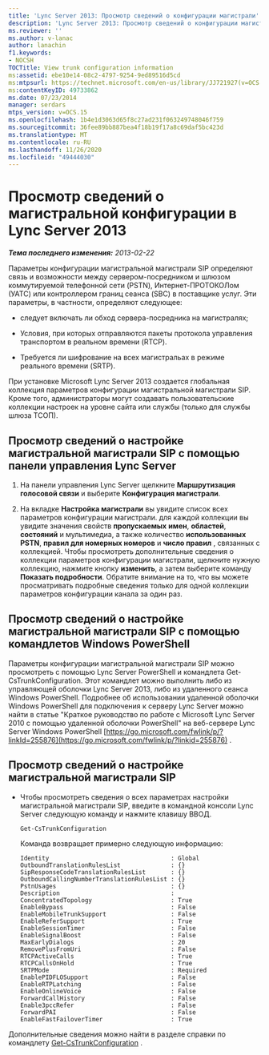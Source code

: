 ```yaml
---
title: 'Lync Server 2013: Просмотр сведений о конфигурации магистрали'
description: 'Lync Server 2013: Просмотр сведений о конфигурации магистрали.'
ms.reviewer: ''
ms.author: v-lanac
author: lanachin
f1.keywords:
- NOCSH
TOCTitle: View trunk configuration information
ms:assetid: ebe10e14-08c2-4797-9254-9ed89516d5cd
ms:mtpsurl: https://technet.microsoft.com/en-us/library/JJ721927(v=OCS.15)
ms:contentKeyID: 49733862
ms.date: 07/23/2014
manager: serdars
mtps_version: v=OCS.15
ms.openlocfilehash: 1b4e1d3063d65f8c27ad231f063249748046f759
ms.sourcegitcommit: 36fee89bb887bea4f18b19f17a8c69daf5bc423d
ms.translationtype: MT
ms.contentlocale: ru-RU
ms.lasthandoff: 11/26/2020
ms.locfileid: "49444030"
---
```

# <a name="view-trunk-configuration-information-in-lync-server-2013"></a>Просмотр сведений о магистральной конфигурации в Lync Server 2013

<div data-xmlns="http://www.w3.org/1999/xhtml">

<div class="topic" data-xmlns="http://www.w3.org/1999/xhtml" data-msxsl="urn:schemas-microsoft-com:xslt" data-cs="https://msdn.microsoft.com/">

<div data-asp="https://msdn2.microsoft.com/asp">



</div>

<div id="mainSection">

<div id="mainBody">

<span> </span>

_**Тема последнего изменения:** 2013-02-22_

Параметры конфигурации магистральной магистрали SIP определяют связь и возможности между сервером-посредником и шлюзом коммутируемой телефонной сети (PSTN), Интернет-ПРОТОКОЛом (УАТС) или контроллером границ сеанса (SBC) в поставщике услуг. Эти параметры, в частности, определяют следующее:

  - следует включать ли обход сервера-посредника на магистралях;

  - Условия, при которых отправляются пакеты протокола управления транспортом в реальном времени (RTCP).

  - Требуется ли шифрование на всех магистральах в режиме реального времени (SRTP).

При установке Microsoft Lync Server 2013 создается глобальная коллекция параметров конфигурации магистральной магистрали SIP. Кроме того, администраторы могут создавать пользовательские коллекции настроек на уровне сайта или службы (только для службы шлюза ТСОП).

<div>

## <a name="to-view-sip-trunk-configuration-information-by-using-lync-server-control-panel"></a>Просмотр сведений о настройке магистральной магистрали SIP с помощью панели управления Lync Server

1.  На панели управления Lync Server щелкните **Маршрутизация голосовой связи** и выберите **Конфигурация магистрали**.

2.  На вкладке **Настройка магистрали** вы увидите список всех параметров конфигурации магистрали. для каждой коллекции вы увидите значения свойств **пропускаемых** **имен**, **областей**, **состояний** и мультимедиа, а также количество **использованных PSTN**, **правил для номерных номеров** и **число правил** , связанных с коллекцией. Чтобы просмотреть дополнительные сведения о коллекции параметров конфигурации магистрали, щелкните нужную коллекцию, нажмите кнопку **изменить**, а затем выберите команду **Показать подробности**. Обратите внимание на то, что вы можете просматривать подробные сведения только для одной коллекции параметров конфигурации канала за один раз.

</div>

<div>

## <a name="viewing-sip-trunk-configuration-information-by-using-windows-powershell-cmdlets"></a>Просмотр сведений о настройке магистральной магистрали SIP с помощью командлетов Windows PowerShell

Параметры конфигурации магистральной магистрали SIP можно просмотреть с помощью Lync Server PowerShell и командлета Get-CsTrunkConfiguration. Этот командлет можно выполнить либо из управляющей оболочки Lync Server 2013, либо из удаленного сеанса Windows PowerShell. Подробнее об использовании удаленной оболочки Windows PowerShell для подключения к серверу Lync Server можно найти в статье "Краткое руководство по работе с Microsoft Lync Server 2010 с помощью удаленной оболочки PowerShell" на веб-сервере Lync Server Windows PowerShell [https://go.microsoft.com/fwlink/p/?linkId=255876](https://go.microsoft.com/fwlink/p/?linkid=255876) .

<div>

## <a name="to-view-sip-trunk-configuration-information"></a>Просмотр сведений о настройке магистральной магистрали SIP

  - Чтобы просмотреть сведения о всех параметрах настройки магистральной магистрали SIP, введите в командной консоли Lync Server следующую команду и нажмите клавишу ВВОД.
    
        Get-CsTrunkConfiguration
    
    Команда возвращает примерно следующую информацию:
    
        Identity                                  : Global
        OutboundTranslationRulesList              : {}
        SipResponseCodeTranslationRulesList       : {}
        OutboundCallingNumberTranslationRulesList : {}
        PstnUsages                                : {}
        Description                               :
        ConcentratedTopology                      : True
        EnableBypass                              : False
        EnableMobileTrunkSupport                  : False
        EnableReferSupport                        : True
        EnableSessionTimer                        : False
        EnableSignalBoost                         : False
        MaxEarlyDialogs                           : 20
        RemovePlusFromUri                         : False
        RTCPActiveCalls                           : True
        RTCPCallsOnHold                           : True
        SRTPMode                                  : Required
        EnablePIDFLOSupport                       : False
        EnableRTPLatching                         : False
        EnableOnlineVoice                         : False
        ForwardCallHistory                        : False
        Enable3pccRefer                           : False
        ForwardPAI                                : False
        EnableFastFailoverTimer                   : True

</div>

Дополнительные сведения можно найти в разделе справки по командлету [Get-CsTrunkConfiguration](https://docs.microsoft.com/powershell/module/skype/Get-CsTrunkConfiguration) .

</div>

</div>

<span> </span>

</div>

</div>

</div>

